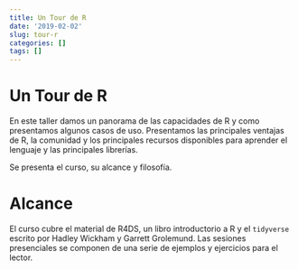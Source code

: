 ```yaml
---
title: Un Tour de R
date: '2019-02-02'
slug: tour-r
categories: []
tags: []
---
```


# Un Tour de R

En este taller damos un panorama de las capacidades de R y como presentamos algunos casos de uso. Presentamos las principales ventajas de R, la comunidad y los principales recursos disponibles para aprender el lenguaje y las principales librerías.

Se presenta el curso, su alcance y filosofía.

# Alcance

El curso cubre el material de R4DS, un libro introductorio a R y el `tidyverse` escrito por Hadley Wickham y Garrett Grolemund. Las sesiones presenciales se componen de una serie de ejemplos y ejercicios para el lector.

